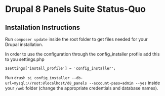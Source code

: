 # Drupal 8 Panels Suite Status-Quo

## Installation Instructions

Run `composer update` inside the root folder to get files needed for your Drupal installation.

In order to use the configuration through the config_installer profile add this to you settings.php

`$settings['install_profile'] = 'config_installer';`

Run `drush si config_installer --db-url=mysql://root:@localhost/d8_panels --account-pass=admin --yes` inside your `/web` folder (change the appropriate credentials and database names).